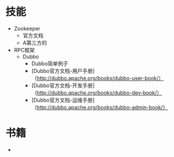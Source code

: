 # 技能
* Zookeeper
  * 官方文档
  * A第三方的
* RPC框架
  * Dubbo
    * Dubbo简单例子
    * [Dubbo官方文档-用户手册]（http://dubbo.apache.org/books/dubbo-user-book/）
    * [Dubbo官方文档-开发手册]（http://dubbo.apache.org/books/dubbo-dev-book/）
    * [Dubbo官方文档-运维手册]（http://dubbo.apache.org/books/dubbo-admin-book/）
# 书籍
 * 
